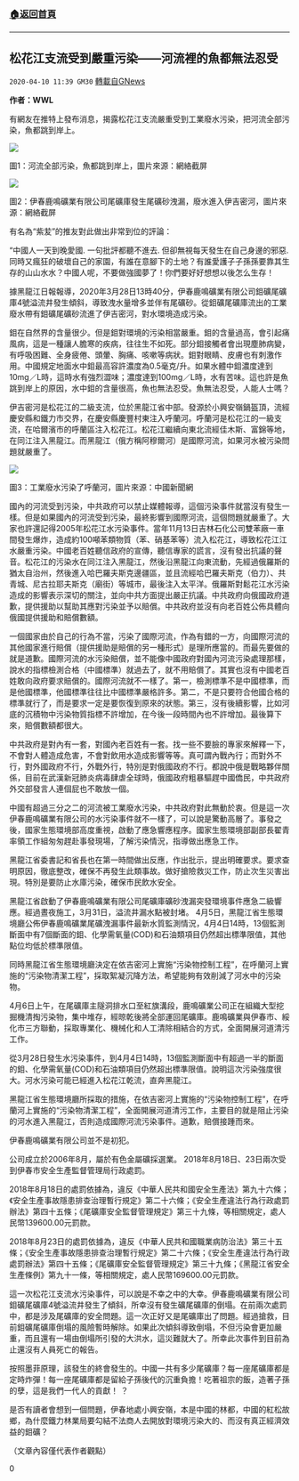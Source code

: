 ###  [:house:返回首頁](https://github.com/ourhimalayas/txt)
---

## 松花江支流受到嚴重污染——河流裡的魚都無法忍受
`2020-04-10 11:39 GM30` [轉載自GNews](https://gnews.org/zh-hant/167845/)

**作者：WWL**

有網友在推特上發布消息，揭露松花江支流嚴重受到工業廢水污染，把河流全部污染，魚都跳到岸上。

![](https://s3.amazonaws.com/gnews-media-offload/wp-content/uploads/2020/04/09225836/1-44.png)

圖1：河流全部污染，魚都跳到岸上，圖片來源：網絡截屏

![](https://s3.amazonaws.com/gnews-media-offload/wp-content/uploads/2020/04/09225956/2-22.png)

圖2：伊春鹿鳴礦業有限公司尾礦庫發生尾礦砂洩漏，廢水進入伊吉密河，圖片來源：網絡截屏

有名為“紫苃”的推友對此做出非常到位的評論：

“中國人一天到晚愛國. 一句批評都聽不進去. 但卻無視每天發生在自己身邊的邪惡. 同時又瘋狂的破壞自己的家園，有誰在意腳下的土地？有誰愛護子子孫孫要靠其生存的山山水水？中國人呢，不要做強國夢了！你們要好好想想以後怎么生存！

據黑龍江日報報導，2020年3月28日13時40分，伊春鹿鳴礦業有限公司鉬礦尾礦庫4號溢流井發生傾斜，導致洩水量增多並伴有尾礦砂。從鉬礦尾礦庫流出的工業廢水帶有鉬礦尾礦砂流進了伊吉密河，對水環境造成污染。

鉬在自然界的含量很少。但是鉬對環境的污染相當嚴重。鉬的含量過高，會引起痛風病，這是一種讓人膽寒的疾病，往往生不如死。部分鉬接觸者會出現塵肺病變，有呼吸困難、全身疲倦、頭暈、胸痛、咳嗽等病狀。鉬對眼睛、皮膚也有刺激作用。中國規定地面水中鉬最高容許濃度為0.5毫克/升。如果水體中鉬濃度達到10mg／L時，這時水有強烈澀味；濃度達到100mg／L時，水有苦味。這也許是魚跳到岸上的原因，水中鉬的含量很高，魚也無法忍受。魚無法忍受，人能人士嗎？

伊吉密河是松花江的二級支流，位於黑龍江省中部。發源於小興安嶺鍋盔頂，流經慶安縣和鐵力市交界，在慶安縣慶豐村東注入呼蘭河。呼蘭河是松花江的一級支流，在哈爾濱市的呼蘭區注入松花江。松花江繼續向東北流經佳木斯、富錦等地，在同江注入黑龍江。而黑龍江（俄方稱阿穆爾河）是國際河流，如果河水被污染問題就嚴重了。

![](https://s3.amazonaws.com/gnews-media-offload/wp-content/uploads/2020/04/09230105/3-22.png)

圖3：工業廢水污染了呼蘭河，圖片來源：中國新聞網

國內的河流受到污染，中共政府可以禁止媒體報導，這個污染事件就當沒有發生一樣。但是如果國內的河流受到污染，最終影響到國際河流，這個問題就嚴重了。大家也許還記得2005年松花江水污染事件。當年11月13日吉林石化公司雙苯廠一車間發生爆炸，造成約100噸苯類物質（苯、硝基苯等）流入松花江，導致松花江江水嚴重污染。中國老百姓聽信政府的宣傳，聽信專家的謊言，沒有發出抗議的聲音。松花江的污染水在同江注入黑龍江，然後沿黑龍江向東流動，先經過俄羅斯的猶太自治州，然後進入哈巴羅夫斯克邊疆區，並且流經哈巴羅夫斯克（伯力）、共青城、尼古拉耶夫斯克（廟街）等城市，最後注入太平洋。俄羅斯對鬆花江水污染造成的影響表示深切的關注，並向中共方面提出嚴正抗議。中共政府向俄國政府道歉，提供援助以幫助其應對污染並予以賠償。中共政府並沒有向老百姓公佈具體向俄國提供援助和賠償數額。

一個國家由於自己的行為不當，污染了國際河流，作為有錯的一方，向國際河流的其他國家進行賠償（提供援助是賠償的另一種形式）是理所應當的。而最先要做的就是道歉。國際河流的水污染賠償，並不能像中國政府對國內河流污染處理那樣，說水的指標檢測合格（中國標準）就過去了，就不用賠償了。其實也沒有中國老百姓敢向政府要求賠償的。國際河流就不一樣了。第一，檢測標準不是中國標準，而是他國標準，他國標準往往比中國標準嚴格許多。第二，不是只要符合他國合格的標準就行了，而是要求一定是要恢復到原來的狀態。第三，沒有後續影響，比如河底的沉積物中污染物質指標不許增加，在今後一段時間內也不許增加。最後算下來，賠償數額都很大。

中共政府是對內有一套，對國內老百姓有一套。找一些不要臉的專家來解釋一下，不會對人體造成危害，不會對飲用水造成影響等等。真可謂內戰內行；而對外不行，對外國政府不行，外戰外行，特別是對俄國政府不行。都說中俄是戰略夥伴關係，目前在武漢新冠肺炎病毒肆虐全球時，俄國政府粗暴驅趕中國僑民，中共政府外交部發言人連個屁也不敢放一個。

中國有超過三分之二的河流被工業廢水污染，中共政府對此無動於衷。但是這一次伊春鹿鳴礦業有限公司的水污染事件就不一樣了，可以說是驚動高層了。事發之後，國家生態環境部高度重視，啟動了應急響應程序。國家生態環境部副部長翟青率領工作組匆匆趕赴事發現場，了解污染情況，指導做出應急工作。

黑龍江省委書記和省長也在第一時間做出反應，作出批示，提出明確要求。要求查明原因，徹底整改，確保不再發生此類事故。做好搶險救災工作，防止次生災害出現。特別是要防止水庫污染，確保市民飲水安全。

黑龍江省啟動了伊春鹿鳴礦業有限公司尾礦庫礦砂洩漏突發環境事件應急二級響應。經過晝夜施工，3月31日，溢流井漏水點被封堵。 4月5日，黑龍江省生態環境廳公佈伊春鹿鳴礦業尾礦洩漏事件最新水質監測情況，4月4日14時，13個監測斷面中有7個斷面的鉬、化學需氧量(COD)和石油類項目仍然超出標準限值，其他點位均低於標準限值。

同時黑龍江省生態環境廳決定在依吉密河上實施“污染物控制工程”，在呼蘭河上實施的“污染物清潔工程”，採取絮凝沉降方法，希望能夠有效削減了河水中的污染物。

4月6日上午，在尾礦庫主隧洞排水口至紅旗溝段，鹿鳴礦業公司正在組織大型挖掘機清掏污染物，集中堆存，經晾乾後將全部運回尾礦庫。鹿鳴礦業與伊春市、綏化市三方聯動，採取專業化、機械化和人工清除相結合的方式，全面開展河道清污工作。

從3月28日發生水污染事件，到4月4日14時，13個監測斷面中有超過一半的斷面的鉬、化學需氧量(COD)和石油類項目仍然超出標準限值。說明這次污染強度很大。河水污染可能已經進入松花江乾流，直奔黑龍江。

黑龍江省生態環境廳所採取的措施，在依吉密河上實施的“污染物控制工程”，在呼蘭河上實施的“污染物清潔工程”，全面開展河道清污工作，主要目的就是阻止污染的河水進入黑龍江，否則造成國際河流污染事件。道歉，賠償接踵而來。

伊春鹿鳴礦業有限公司並不是初犯。

公司成立於2006年8月，屬於有色金屬礦採選業。 2018年8月18日、23日兩次受到伊春市安全生產監督管理局行政處罰。

2018年8月18日的處罰依據為，違反《中華人民共和國安全生產法》第九十六條；《安全生產事故隱患排查治理暫行規定》第二十六條；《安全生產違法行為行政處罰辦法》第四十五條；《尾礦庫安全監督管理規定》第三十九條，等相關規定，處人民幣139600.00元罰款。

2018年8月23日的處罰依據為，違反《中華人民共和國職業病防治法》第三十五條；《安全生產事故隱患排查治理暫行規定》第二十六條；《安全生產違法行為行政處罰辦法》第四十五條；《尾礦庫安全監督管理規定》第三十九條；《黑龍江省安全生產條例》第九十一條，等相關規定，處人民幣169600.00元罰款。

這一次松花江支流水污染事件，可以說是不幸之中的大幸。伊春鹿鳴礦業有限公司鉬礦尾礦庫4號溢流井發生了傾斜，所幸沒有發生礦尾礦庫的倒塌。在前兩次處罰中，都是涉及尾礦庫的安全問題。這一次正好又是尾礦庫出了問題。經過搶救，目前鉬礦尾礦庫倒塌的風險暫時解除。如果此次傾斜導致倒塌，不但污染會更加嚴重，而且還有一場由倒塌所引發的大洪水，這災難就大了。所幸此次事件到目前為止還沒有人員死亡的報告。

按照墨菲原理，該發生的終會發生的。中國一共有多少尾礦庫？每一座尾礦庫都是定時炸彈！每一座尾礦庫都是留給子孫後代的沉重負擔！吃著祖宗的飯，造著子孫的孽，這是我們一代人的貢獻！ ？

是否有讀者會想到一個問題，伊春地處小興安嶺，本是中國的林都，中國的紅松故鄉，為什麼鐵力林業局要勾結不法商人去開放對環境污染大的、而沒有真正經濟效益的鉬礦？

（文章內容僅代表作者觀點）

0
